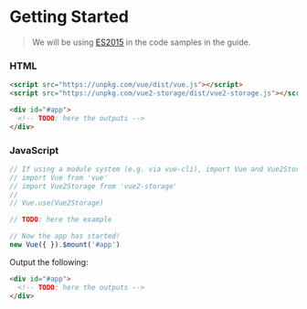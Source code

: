 # Getting Started

> We will be using [ES2015](https://github.com/lukehoban/es6features) in the code samples in the guide.


### HTML

```html
<script src="https://unpkg.com/vue/dist/vue.js"></script>
<script src="https://unpkg.com/vue2-storage/dist/vue2-storage.js"></script>

<div id="#app">
  <!-- TODO: here the outputs -->
</div>
```

### JavaScript

```javascript
// If using a module system (e.g. via vue-cli), import Vue and Vue2Storage and then call Vue.use(Vue2Storage).
// import Vue from 'vue'
// import Vue2Storage from 'vue2-storage'
// 
// Vue.use(Vue2Storage)

// TODO: here the example

// Now the app has started!
new Vue({ }).$mount('#app')
```

Output the following:

```html
<div id="#app">
  <!-- TODO: here the outputs -->
</div>
```
